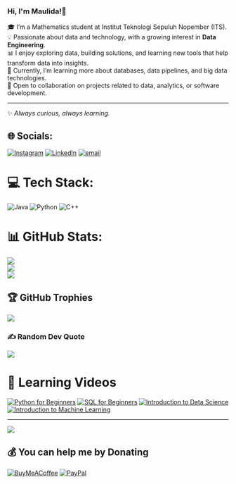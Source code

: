 ### Hi, I'm Maulida!👋

🎓 I’m a Mathematics student at Institut Teknologi Sepuluh Nopember (ITS).  
💡 Passionate about data and technology, with a growing interest in **Data Engineering**.  
📊 I enjoy exploring data, building solutions, and learning new tools that help transform data into insights.  
🌱 Currently, I’m learning more about databases, data pipelines, and big data technologies.  
🤝 Open to collaboration on projects related to data, analytics, or software development. 

---
✨ *Always curious, always learning.*  

## 🌐 Socials:
[![Instagram](https://img.shields.io/badge/Instagram-%23E4405F.svg?logo=Instagram&logoColor=white)](https://instagram.com/mulfhars_) [![LinkedIn](https://img.shields.io/badge/LinkedIn-%230077B5.svg?logo=linkedin&logoColor=white)](https://linkedin.com/in/maulida-ulfah-9241182a6) [![email](https://img.shields.io/badge/Email-D14836?logo=gmail&logoColor=white)](mailto:maulida.ulf12@gmail.com) 

# 💻 Tech Stack:
![Java](https://img.shields.io/badge/java-%23ED8B00.svg?style=for-the-badge&logo=openjdk&logoColor=white) ![Python](https://img.shields.io/badge/python-3670A0?style=for-the-badge&logo=python&logoColor=ffdd54) ![C++](https://img.shields.io/badge/c++-%2300599C.svg?style=for-the-badge&logo=c%2B%2B&logoColor=white)
# 📊 GitHub Stats:
![](https://github-readme-stats.vercel.app/api?username=maulida-co&theme=dark&hide_border=false&include_all_commits=false&count_private=false)<br/>
![](https://nirzak-streak-stats.vercel.app/?user=maulida-co&theme=dark&hide_border=false)<br/>
![](https://github-readme-stats.vercel.app/api/top-langs/?username=maulida-co&theme=dark&hide_border=false&include_all_commits=false&count_private=false&layout=compact)

## 🏆 GitHub Trophies
![](https://github-profile-trophy.vercel.app/?username=maulida-co&theme=radical&no-frame=false&no-bg=true&margin-w=4)

### ✍️ Random Dev Quote
![](https://quotes-github-readme.vercel.app/api?type=horizontal&theme=tokyonight)

# 🎥 Learning Videos

<!-- BEGIN YOUTUBE-CARDS -->
[![Python for Beginners](https://ytcards.demolab.com/?id=odZHmYgebbw&title=Python+for+Beginners&lang=en&timestamp=0&background_color=%230d1117&title_color=%23ffffff&stats_color=%23dedede&max_title_lines=2&width=250&border_radius=5)](https://youtu.be/odZHmYgebbw?si=a7VQHLAnBv21Otmx)
[![SQL for Beginners](https://ytcards.demolab.com/?id=2jGhQpbzHes&title=SQL+for+Beginners&lang=en&timestamp=0&background_color=%230d1117&title_color=%23ffffff&stats_color=%23dedede&max_title_lines=2&width=250&border_radius=5)](https://youtu.be/2jGhQpbzHes?si=F5-sZ79Zll1-Pzg8)
[![Introduction to Data Science](https://ytcards.demolab.com/?id=PLNcg_FV9n7qZY_2eAtUzEUulNjTJREhQe&title=Introduction+to+Data+Science&lang=en&timestamp=0&background_color=%230d1117&title_color=%23ffffff&stats_color=%23dedede&max_title_lines=2&width=250&border_radius=5)](https://youtube.com/playlist?list=PLNcg_FV9n7qZY_2eAtUzEUulNjTJREhQe&si=uBZs6sXVTFT6FNIU)
[![Introduction to Machine Learning](https://ytcards.demolab.com/?id=PLNcg_FV9n7qZJqrKcUUCWCWPYCrlcVm9v&title=Introduction+to+Machine+Learning&lang=en&timestamp=0&background_color=%230d1117&title_color=%23ffffff&stats_color=%23dedede&max_title_lines=2&width=250&border_radius=5)](https://youtube.com/playlist?list=PLNcg_FV9n7qZJqrKcUUCWCWPYCrlcVm9v&si=n9g_GqZTS1aleJb2)
<!-- END YOUTUBE-CARDS -->

---
[![](https://visitcount.itsvg.in/api?id=maulida-co&icon=0&color=0)](https://visitcount.itsvg.in)

  ## 💰 You can help me by Donating
  [![BuyMeACoffee](https://img.shields.io/badge/Buy%20Me%20a%20Coffee-ffdd00?style=for-the-badge&logo=buy-me-a-coffee&logoColor=black)](https://buymeacoffee.com/maulidaco) [![PayPal](https://img.shields.io/badge/PayPal-00457C?style=for-the-badge&logo=paypal&logoColor=white)](https://paypal.me/maulidaco) 

  
<!-- Proudly created with GPRM ( https://gprm.itsvg.in ) -->
